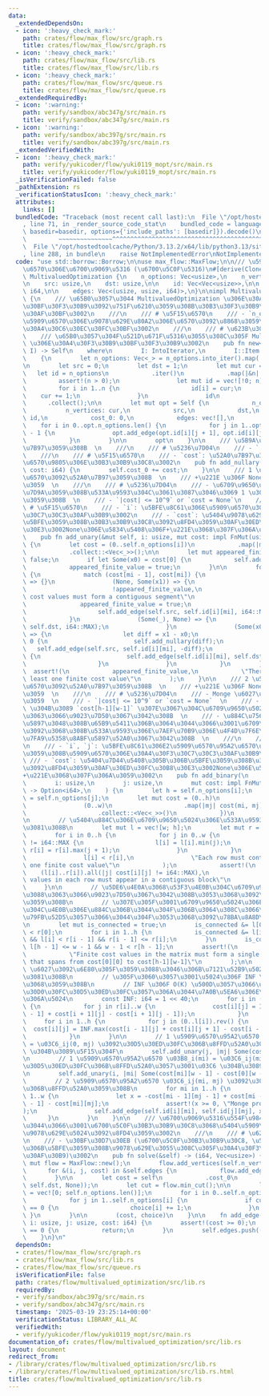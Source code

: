 ```yaml
---
data:
  _extendedDependsOn:
  - icon: ':heavy_check_mark:'
    path: crates/flow/max_flow/src/graph.rs
    title: crates/flow/max_flow/src/graph.rs
  - icon: ':heavy_check_mark:'
    path: crates/flow/max_flow/src/lib.rs
    title: crates/flow/max_flow/src/lib.rs
  - icon: ':heavy_check_mark:'
    path: crates/flow/max_flow/src/queue.rs
    title: crates/flow/max_flow/src/queue.rs
  _extendedRequiredBy:
  - icon: ':warning:'
    path: verify/sandbox/abc347g/src/main.rs
    title: verify/sandbox/abc347g/src/main.rs
  - icon: ':warning:'
    path: verify/sandbox/abc397g/src/main.rs
    title: verify/sandbox/abc397g/src/main.rs
  _extendedVerifiedWith:
  - icon: ':heavy_check_mark:'
    path: verify/yukicoder/flow/yuki0119_mopt/src/main.rs
    title: verify/yukicoder/flow/yuki0119_mopt/src/main.rs
  _isVerificationFailed: false
  _pathExtension: rs
  _verificationStatusIcon: ':heavy_check_mark:'
  attributes:
    links: []
  bundledCode: "Traceback (most recent call last):\n  File \"/opt/hostedtoolcache/Python/3.13.2/x64/lib/python3.13/site-packages/onlinejudge_verify/documentation/build.py\"\
    , line 71, in _render_source_code_stat\n    bundled_code = language.bundle(stat.path,\
    \ basedir=basedir, options={'include_paths': [basedir]}).decode()\n          \
    \         ~~~~~~~~~~~~~~~^^^^^^^^^^^^^^^^^^^^^^^^^^^^^^^^^^^^^^^^^^^^^^^^^^^^^^^^^^^^^^^^^^\n\
    \  File \"/opt/hostedtoolcache/Python/3.13.2/x64/lib/python3.13/site-packages/onlinejudge_verify/languages/rust.py\"\
    , line 288, in bundle\n    raise NotImplementedError\nNotImplementedError\n"
  code: "use std::borrow::Borrow;\n\nuse max_flow::MaxFlow;\n\n/// \u591A\u5024\u5909\
    \u6570\u306E\u6700\u9069\u5316 (\u6700\u5C0F\u5316)\n#[derive(Clone)]\npub struct\
    \ MultivaluedOptimization {\n    n_options: Vec<usize>,\n    n_vertices: usize,\n\
    \n    src: usize,\n    dst: usize,\n\n    id: Vec<Vec<usize>>,\n\n    cost_0:\
    \ i64,\n\n    edges: Vec<(usize, usize, i64)>,\n}\n\nimpl MultivaluedOptimization\
    \ {\n    /// \u65B0\u3057\u3044 MultivaluedOptimization \u306E\u30A4\u30F3\u30B9\
    \u30BF\u30F3\u30B9\u3092\u751F\u6210\u3059\u308B\u30B3\u30F3\u30B9\u30C8\u30E9\
    \u30AF\u30BF\u3002\n    ///\n    /// # \u5F15\u6570\n    /// - `n_options`: \u5404\
    \u5909\u6570\u306E\u9078\u629E\u80A2\u306E\u6570\u3092\u8868\u3059\u5024\u306E\
    \u30A4\u30C6\u30EC\u30FC\u30BF\u3002\n    ///\n    /// # \u623B\u308A\u5024\n\
    \    /// \u65B0\u3057\u304F\u521D\u671F\u5316\u3055\u308C\u305F MultivaluedOptimization\
    \ \u306E\u30A4\u30F3\u30B9\u30BF\u30F3\u30B9\u3002\n    pub fn new<I>(n_options:\
    \ I) -> Self\n    where\n        I: IntoIterator,\n        I::Item: Borrow<usize>,\n\
    \    {\n        let n_options: Vec<_> = n_options.into_iter().map(|c| *c.borrow()).collect();\n\
    \n        let src = 0;\n        let dst = 1;\n        let mut cur = 2;\n     \
    \   let id = n_options\n            .iter()\n            .map(|&n| {\n       \
    \         assert!(n > 0);\n                let mut id = vec![!0; n];\n       \
    \         for i in 1..n {\n                    id[i] = cur;\n                \
    \    cur += 1;\n                }\n                id\n            })\n      \
    \      .collect();\n\n        let mut opt = Self {\n            n_options,\n \
    \           n_vertices: cur,\n            src,\n            dst,\n           \
    \ id,\n            cost_0: 0,\n            edges: vec![],\n        };\n\n    \
    \    for i in 0..opt.n_options.len() {\n            for j in 1..opt.n_options[i]\
    \ - 1 {\n                opt.add_edge(opt.id[i][j + 1], opt.id[i][j], i64::MAX);\n\
    \            }\n        }\n\n        opt\n    }\n\n    /// \u5B9A\u6570\u3092\u52A0\
    \u7B97\u3059\u308B  \n    ///\n    /// # \u5236\u7D04\n    /// - `|cost| <= 10^9`\n\
    \    ///\n    /// # \u5F15\u6570\n    /// - `cost`: \u52A0\u7B97\u3059\u308B\u5B9A\
    \u6570\u9805\u306E\u30B3\u30B9\u30C8\u3002\n    pub fn add_nullary(&mut self,\
    \ cost: i64) {\n        self.cost_0 += cost;\n    }\n\n    /// 1 \u5909\u6570\u95A2\
    \u6570\u3092\u52A0\u7B97\u3059\u308B  \n    /// +\u221E \u306F None \u3067\u8868\
    \u3059  \n    ///\n    /// # \u5236\u7D04\n    /// - \u6709\u9650\u5024\u304C\u9023\
    \u7D9A\u3059\u308B\u533A\u9593\u304C\u3061\u3087\u3046\u3069 1 \u3064\u5B58\u5728\
    \u3059\u308B  \n    /// - `|cost| <= 10^9` or `cost = None`\n    ///\n    ///\
    \ # \u5F15\u6570\n    /// - `i`: \u5BFE\u8C61\u306E\u5909\u6570\u306E\u30A4\u30F3\
    \u30C7\u30C3\u30AF\u30B9\u3002\n    /// - `cost`: \u5404\u9078\u629E\u80A2\u306B\
    \u5BFE\u3059\u308B\u30B3\u30B9\u30C8\u3092\u8FD4\u3059\u30AF\u30ED\u30FC\u30B8\
    \u30E3\u3002None\u306E\u5834\u5408\u306F+\u221E\u3068\u307F\u306A\u3059\u3002\n\
    \    pub fn add_unary(&mut self, i: usize, mut cost: impl FnMut(usize) -> Option<i64>)\
    \ {\n        let cost = (0..self.n_options[i])\n            .map(|mi| cost(mi))\n\
    \            .collect::<Vec<_>>();\n\n        let mut appeared_finite_value =\
    \ false;\n        if let Some(x0) = cost[0] {\n            self.add_nullary(x0);\n\
    \            appeared_finite_value = true;\n        }\n\n        for mi in 1..self.n_options[i]\
    \ {\n            match (cost[mi - 1], cost[mi]) {\n                (None, None)\
    \ => {}\n                (None, Some(x1)) => {\n                    assert!(\n\
    \                        !appeared_finite_value,\n                        \"Finite\
    \ cost values must form a contiguous segment\"\n                    );\n     \
    \               appeared_finite_value = true;\n                    self.add_nullary(x1);\n\
    \                    self.add_edge(self.src, self.id[i][mi], i64::MAX);\n    \
    \            }\n                (Some(_), None) => {\n                    self.add_edge(self.id[i][mi],\
    \ self.dst, i64::MAX);\n                }\n                (Some(x0), Some(x1))\
    \ => {\n                    let diff = x1 - x0;\n                    if diff <\
    \ 0 {\n                        self.add_nullary(diff);\n                     \
    \   self.add_edge(self.src, self.id[i][mi], -diff);\n                    } else\
    \ {\n                        self.add_edge(self.id[i][mi], self.dst, diff);\n\
    \                    }\n                }\n            }\n        }\n\n      \
    \  assert!(\n            appeared_finite_value,\n            \"There must be at\
    \ least one finite cost value\"\n        );\n    }\n\n    /// 2 \u5909\u6570\u95A2\
    \u6570\u3092\u52A0\u7B97\u3059\u308B  \n    /// +\u221E \u306F None \u3067\u8868\
    \u3059  \n    ///\n    /// # \u5236\u7D04\n    /// - Monge \u6027\u3092\u6E80\u305F\
    \u3059  \n    /// - `|cost| <= 10^9` or `cost = None`  \n    /// - `cost[0][0]`\
    \ \u304B\u3089 `cost[h-1][w-1]` \u307E\u3067\u304C\u6709\u9650\u5024\u306B\u3088\
    \u3063\u3066\u9023\u7D50\u3067\u3042\u308B  \n    /// - \u884C\u756A\u53F7\u304C\
    \u5897\u3048\u308B\u65B9\u5411\u306B\u3064\u3044\u3066\u3001\u6709\u9650\u5024\
    \u3092\u3068\u308B\u533A\u9593\u306E\u7AEF\u70B9\u306E\u4F4D\u7F6E\u304C\u5E83\
    \u7FA9\u5358\u8ABF\u5897\u52A0\u3067\u3042\u308B  \n    ///\n    /// # \u5F15\u6570\
    \n    /// - `i`, `j`: \u5BFE\u8C61\u306E2\u5909\u6570\u95A2\u6570\u306B\u9069\u7528\
    \u3059\u308B\u5909\u6570\u306E\u30A4\u30F3\u30C7\u30C3\u30AF\u30B9\u3002\n   \
    \ /// - `cost`: \u5404\u7D44\u5408\u305B\u306B\u5BFE\u3059\u308B\u30B3\u30B9\u30C8\
    \u3092\u8FD4\u3059\u30AF\u30ED\u30FC\u30B8\u30E3\u3002None\u306E\u5834\u5408\u306F\
    +\u221E\u3068\u307F\u306A\u3059\u3002\n    pub fn add_binary(\n        &mut self,\n\
    \        i: usize,\n        j: usize,\n        mut cost: impl FnMut(usize, usize)\
    \ -> Option<i64>,\n    ) {\n        let h = self.n_options[i];\n        let w\
    \ = self.n_options[j];\n        let mut cost = (0..h)\n            .map(|mi| {\n\
    \                (0..w)\n                    .map(|mj| cost(mi, mj).unwrap_or(i64::MAX))\n\
    \                    .collect::<Vec<_>>()\n            })\n            .collect::<Vec<_>>();\n\
    \n        // \u5404\u884C\u306E\u6709\u9650\u5024\u306E\u533A\u9593\u3092\u6C42\
    \u3081\u308B\n        let mut l = vec![w; h];\n        let mut r = vec![0; h];\n\
    \        for i in 0..h {\n            for j in 0..w {\n                if cost[i][j]\
    \ != i64::MAX {\n                    l[i] = l[i].min(j);\n                   \
    \ r[i] = r[i].max(j + 1);\n                }\n            }\n            assert!(\n\
    \                l[i] < r[i],\n                \"Each row must contain at least\
    \ one finite cost value\"\n            );\n            assert!(\n            \
    \    (l[i]..r[i]).all(|j| cost[i][j] != i64::MAX),\n                \"Finite cost\
    \ values in each row must appear in a contiguous block\"\n            );\n   \
    \     }\n\n        // \u5DE6\u4E0A\u3068\u53F3\u4E0B\u304C\u6709\u9650\u5024\u306B\
    \u3088\u3063\u3066\u9023\u7D50\u3067\u3042\u308B\u3053\u3068\u3092\u78BA\u8A8D\
    \u3059\u308B\n        // \u307E\u305F\u3001\u6709\u9650\u5024\u306E\u533A\u9593\
    \u304C\u4E0B\u306E\u884C\u306B\u3044\u304F\u306B\u3064\u308C\u3066\u53F3\u306B\
    \u79FB\u52D5\u3057\u3066\u3044\u304F\u3053\u3068\u3092\u78BA\u8A8D\u3059\u308B\
    \n        let mut is_connected = true;\n        is_connected &= l[0] <= 0 && 0\
    \ < r[0];\n        for i in 1..h {\n            is_connected &= l[i - 1] <= l[i]\
    \ && l[i] < r[i - 1] && r[i - 1] <= r[i];\n        }\n        is_connected &=\
    \ l[h - 1] <= w - 1 && w - 1 < r[h - 1];\n        assert!(\n            is_connected,\n\
    \            \"Finite cost values in the matrix must form a single connected region\
    \ that spans from cost[0][0] to cost[h-1][w-1]\"\n        );\n\n        // monge\
    \ \u6027\u3092\u6E80\u305F\u3059\u3088\u3046\u306B\u7121\u52B9\u5024\u3092\u57CB\
    \u3081\u308B\n        // \u305F\u3060\u3057\u3001\u5024\u306F INF \u4EE5\u4E0A\
    \u3068\u3059\u308B\n        // INF \u306F O(K) \u500D\u3057\u3066\u3082\u30AA\u30FC\
    \u30D0\u30FC\u30D5\u30ED\u30FC\u3057\u306A\u3044\u7A0B\u5EA6\u306E\u5927\u304D\
    \u306A\u5024\n        const INF: i64 = 1 << 40;\n        for i in (0..h - 1).rev()\
    \ {\n            for j in r[i]..w {\n                cost[i][j] = INF.max(cost[i][j\
    \ - 1] + cost[i + 1][j] - cost[i + 1][j - 1]);\n            }\n        }\n   \
    \     for i in 1..h {\n            for j in (0..l[i]).rev() {\n              \
    \  cost[i][j] = INF.max(cost[i - 1][j] + cost[i][j + 1] - cost[i - 1][j + 1]);\n\
    \            }\n        }\n\n        // 1 \u5909\u6570\u95A2\u6570 \u03B8_j(mj)\
    \ = \u03C6_ij(0, mj) \u3092\u30D5\u30ED\u30FC\u306B\u8FFD\u52A0\u3057\u3001\u03C6\
    \ \u304B\u3089\u5F15\u304F\n        self.add_unary(j, |mj| Some(cost[0][mj]));\n\
    \n        // 1 \u5909\u6570\u95A2\u6570 \u03B8_i(mi) = \u03C6_ij(mi, w-1) \u3092\
    \u30D5\u30ED\u30FC\u306B\u8FFD\u52A0\u3057\u3001\u03C6 \u304B\u3089\u5F15\u304F\
    \n        self.add_unary(i, |mi| Some(cost[mi][w - 1] - cost[0][w - 1]));\n\n\
    \        // 2 \u5909\u6570\u95A2\u6570 \u03C6_ij(mi, mj) \u3092\u30D5\u30ED\u30FC\
    \u306B\u8FFD\u52A0\u3059\u308B\n        for mi in 1..h {\n            for mj in\
    \ 1..w {\n                let x = -cost[mi - 1][mj - 1] + cost[mi - 1][mj] + cost[mi][mj\
    \ - 1] - cost[mi][mj];\n                assert!(x >= 0, \"Monge property is violated\"\
    );\n                self.add_edge(self.id[i][mi], self.id[j][mj], x);\n      \
    \      }\n        }\n    }\n\n    /// \u6700\u9069\u5316\u554F\u984C\u3092\u89E3\
    \u3044\u3066\u3001\u6700\u5C0F\u30B3\u30B9\u30C8\u3068\u5404\u5909\u6570\u306E\
    \u9078\u629E\u5024\u3092\u8FD4\u3059\u3002\n    ///\n    /// # \u623B\u308A\u5024\
    \n    /// - \u30BF\u30D7\u30EB (\u6700\u5C0F\u30B3\u30B9\u30C8, \u5404\u5909\u6570\
    \u306B\u5BFE\u3059\u308B\u9078\u629E\u3055\u308C\u305F\u30A4\u30F3\u30C7\u30C3\
    \u30AF\u30B9)\u3002\n    pub fn solve(&self) -> (i64, Vec<usize>) {\n        let\
    \ mut flow = MaxFlow::new();\n        flow.add_vertices(self.n_vertices);\n  \
    \      for &(i, j, cost) in &self.edges {\n            flow.add_edge(i, j, cost);\n\
    \        }\n\n        let cost = self\n            .cost_0\n            .saturating_add(flow.max_flow(self.src,\
    \ self.dst, None));\n        let cut = flow.min_cut();\n\n        let mut choice\
    \ = vec![0; self.n_options.len()];\n        for i in 0..self.n_options.len() {\n\
    \            for j in 1..self.n_options[i] {\n                if cut[self.id[i][j]]\
    \ == 0 {\n                    choice[i] += 1;\n                }\n           \
    \ }\n        }\n\n        (cost, choice)\n    }\n\n    fn add_edge(&mut self,\
    \ i: usize, j: usize, cost: i64) {\n        assert!(cost >= 0);\n        if cost\
    \ == 0 {\n            return;\n        }\n        self.edges.push((i, j, cost));\n\
    \    }\n}\n"
  dependsOn:
  - crates/flow/max_flow/src/graph.rs
  - crates/flow/max_flow/src/lib.rs
  - crates/flow/max_flow/src/queue.rs
  isVerificationFile: false
  path: crates/flow/multivalued_optimization/src/lib.rs
  requiredBy:
  - verify/sandbox/abc397g/src/main.rs
  - verify/sandbox/abc347g/src/main.rs
  timestamp: '2025-03-19 23:25:14+00:00'
  verificationStatus: LIBRARY_ALL_AC
  verifiedWith:
  - verify/yukicoder/flow/yuki0119_mopt/src/main.rs
documentation_of: crates/flow/multivalued_optimization/src/lib.rs
layout: document
redirect_from:
- /library/crates/flow/multivalued_optimization/src/lib.rs
- /library/crates/flow/multivalued_optimization/src/lib.rs.html
title: crates/flow/multivalued_optimization/src/lib.rs
---
```

